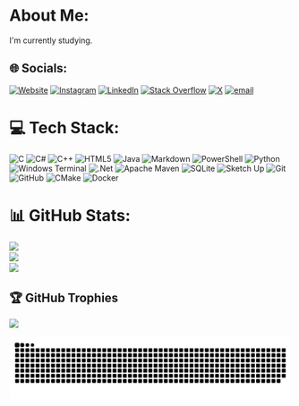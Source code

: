 # About Me:
I'm currently studying.<br>


## 🌐 Socials:
[![Website](https://img.shields.io/badge/Website-www.sametanaz.space-0A0A0A?style=for-the-badge&logo=Google-chrome&logoColor=white)](https://www.sametanaz.space)
[![Instagram](https://img.shields.io/badge/Instagram-%23E4405F.svg?logo=Instagram&logoColor=white)](https://instagram.com/forgedforg) 
[![LinkedIn](https://img.shields.io/badge/LinkedIn-%230077B5.svg?logo=linkedin&logoColor=white)](https://linkedin.com/in/samet-anaz-995349291) 
[![Stack Overflow](https://img.shields.io/badge/-Stackoverflow-FE7A16?logo=stack-overflow&logoColor=white)](https://stackoverflow.com/users/30356320) 
[![X](https://img.shields.io/badge/X-black.svg?logo=X&logoColor=white)](https://x.com/justforg0) 
[![email](https://img.shields.io/badge/Email-D14836?logo=gmail&logoColor=white)](mailto:sametanaz.tr@gmail.com)


# 💻 Tech Stack:
![C](https://img.shields.io/badge/c-%2300599C.svg?style=for-the-badge&logo=c&logoColor=white) ![C#](https://img.shields.io/badge/c%23-%23239120.svg?style=for-the-badge&logo=csharp&logoColor=white) ![C++](https://img.shields.io/badge/c++-%2300599C.svg?style=for-the-badge&logo=c%2B%2B&logoColor=white) ![HTML5](https://img.shields.io/badge/html5-%23E34F26.svg?style=for-the-badge&logo=html5&logoColor=white) ![Java](https://img.shields.io/badge/java-%23ED8B00.svg?style=for-the-badge&logo=openjdk&logoColor=white) ![Markdown](https://img.shields.io/badge/markdown-%23000000.svg?style=for-the-badge&logo=markdown&logoColor=white) ![PowerShell](https://img.shields.io/badge/PowerShell-%235391FE.svg?style=for-the-badge&logo=powershell&logoColor=white) ![Python](https://img.shields.io/badge/python-3670A0?style=for-the-badge&logo=python&logoColor=ffdd54) ![Windows Terminal](https://img.shields.io/badge/Windows%20Terminal-%234D4D4D.svg?style=for-the-badge&logo=windows-terminal&logoColor=white) ![.Net](https://img.shields.io/badge/.NET-5C2D91?style=for-the-badge&logo=.net&logoColor=white) ![Apache Maven](https://img.shields.io/badge/Apache%20Maven-C71A36?style=for-the-badge&logo=Apache%20Maven&logoColor=white) ![SQLite](https://img.shields.io/badge/sqlite-%2307405e.svg?style=for-the-badge&logo=sqlite&logoColor=white) ![Sketch Up](https://img.shields.io/badge/SketchUp-005F9E?style=for-the-badge&logo=sketchup&logoColor=white) ![Git](https://img.shields.io/badge/git-%23F05033.svg?style=for-the-badge&logo=git&logoColor=white) ![GitHub](https://img.shields.io/badge/github-%23121011.svg?style=for-the-badge&logo=github&logoColor=white) ![CMake](https://img.shields.io/badge/CMake-%23008FBA.svg?style=for-the-badge&logo=cmake&logoColor=white) ![Docker](https://img.shields.io/badge/docker-%230db7ed.svg?style=for-the-badge&logo=docker&logoColor=white)
# 📊 GitHub Stats:
![](https://github-readme-stats.vercel.app/api?username=SametAnaz&theme=dark&hide_border=false&include_all_commits=false&count_private=false)<br/>
![](https://nirzak-streak-stats.vercel.app/?user=SametAnaz&theme=dark&hide_border=false)<br/>
![](https://github-readme-stats.vercel.app/api/top-langs/?username=SametAnaz&theme=dark&hide_border=false&include_all_commits=false&count_private=false&layout=compact)

## 🏆 GitHub Trophies
![](https://github-profile-trophy.vercel.app/?username=SametAnaz&theme=tokyonight&no-frame=true&no-bg=false&margin-w=4)


  
<picture>
  <source media="(prefers-color-scheme: dark)" srcset="https://raw.githubusercontent.com/SametAnaz/SametAnaz/output/github-snake-dark.svg" />
  <source media="(prefers-color-scheme: light)" srcset="https://raw.githubusercontent.com/SametAnaz/SametAnaz/output/github-snake.svg" />
  <img alt="github-snake" src="https://raw.githubusercontent.com/SametAnaz/SametAnaz/output/github-snake.svg" />
</picture>
